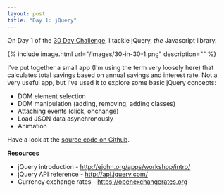 ```yaml
---
layout: post
title: "Day 1: jQuery"
---
```


On Day 1 of the [30 Day Challenge](/posts/30-in-30), I tackle jQuery, *the* Javascript library.

{% include 	image.html url="/images/30-in-30-1.png" description="" %}

I've put together a small app (I'm using the term very loosely here) that calculates total savings based on annual savings and interest rate. Not a very useful app, but I've used it to explore some basic jQuery concepts:

- DOM element selection
- DOM manipulation (adding, removing, adding classes)
- Attaching events (click, onchange)
- Load JSON data asynchronously
- Animation

Have a look at the [source code on Github](https://github.com/kannan-chandra/30-in-30/tree/master/day-1-jquery).

**Resources**

- jQuery introduction - http://ejohn.org/apps/workshop/intro/
- jQuery API reference - http://api.jquery.com/
- Currency exchange rates - https://openexchangerates.org
